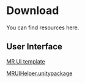# Download

You can find resources here.

## User Interface

[MR UI template](https://www.figma.com/file/i9Az94FXnHDCRw09Wlz5lM/daydream_stickersheet_components_20170517?node-id=76%3A380)

[MRUIHelper.unitypackage](https://drive.google.com/file/d/1CxGVXWRHYkHK2gpme-HViuTdVp9NZJ5N/view?usp=sharing)
